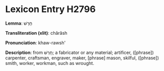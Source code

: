 # Lexicon Entry H2796

**Lemma**: חָרָשׁ

**Transliteration (xlit)**: chârâsh

**Pronunciation**: khaw-rawsh'

**Description**:
from חָרַשׁ; a fabricator or any material; artificer, ([phrase]) carpenter, craftsman, engraver, maker, [phrase] mason, skilful, ([phrase]) smith, worker, workman, such as wrought.
